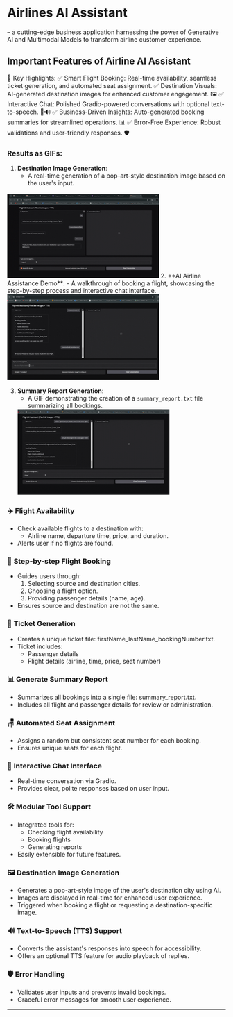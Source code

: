 

# **Airlines AI Assistant** 
– a cutting-edge business application harnessing the power of Generative AI and Multimodal Models to transform airline customer experience.

## **Important Features of Airline AI Assistant**

🚀 Key Highlights:
✅ Smart Flight Booking: Real-time availability, seamless ticket generation, and automated seat assignment.
✅ Destination Visuals: AI-generated destination images for enhanced customer engagement. 🖼️
✅ Interactive Chat: Polished Gradio-powered conversations with optional text-to-speech. 💬🔊
✅ Business-Driven Insights: Auto-generated booking summaries for streamlined operations. 📊
✅ Error-Free Experience: Robust validations and user-friendly responses. 🛡️

### **Results as GIFs:**

1. **Destination Image Generation**:
   - A real-time generation of a pop-art-style destination image based on the user's input.
   
  <img src="media/gen_image.gif" alt="Generating image of destination" width="350" height="auto">
2. **AI Airline Assistance Demo**:
   - A walkthrough of booking a flight, showcasing the step-by-step process and interactive chat interface.
   <img src="media/simple.gif" alt="Intreactive chat for booking tickets" width="350" height="auto">

3. **Summary Report Generation**:
   - A GIF demonstrating the creation of a `summary_report.txt` file summarizing all bookings.
   <img src="media/summ.gif" alt="Generating summary of all tickets" width="350" height="auto">

### ✈️ **Flight Availability**
- Check available flights to a destination with:
  - Airline name, departure time, price, and duration.
- Alerts user if no flights are found.

### 🛫 **Step-by-step Flight Booking**
- Guides users through:
  1. Selecting source and destination cities.
  2. Choosing a flight option.
  3. Providing passenger details (name, age).
- Ensures source and destination are not the same.

### 🌛 **Ticket Generation**
- Creates a unique ticket file: firstName_lastName_bookingNumber.txt.
- Ticket includes:
  - Passenger details
  - Flight details (airline, time, price, seat number)

### 📊 **Generate Summary Report**
- Summarizes all bookings into a single file: summary_report.txt.
- Includes all flight and passenger details for review or administration.

### 🪑 **Automated Seat Assignment**
- Assigns a random but consistent seat number for each booking.
- Ensures unique seats for each flight.

### 💬 **Interactive Chat Interface**
- Real-time conversation via Gradio.
- Provides clear, polite responses based on user input.

### 🛠️ **Modular Tool Support**
- Integrated tools for:
  - Checking flight availability
  - Booking flights
  - Generating reports
- Easily extensible for future features.

### 🖼️ **Destination Image Generation**
- Generates a pop-art-style image of the user's destination city using AI.
- Images are displayed in real-time for enhanced user experience.
- Triggered when booking a flight or requesting a destination-specific image.

### 🔊 **Text-to-Speech (TTS) Support**
- Converts the assistant's responses into speech for accessibility.
- Offers an optional TTS feature for audio playback of replies.

### 🛡️ **Error Handling**
- Validates user inputs and prevents invalid bookings.
- Graceful error messages for smooth user experience.

---